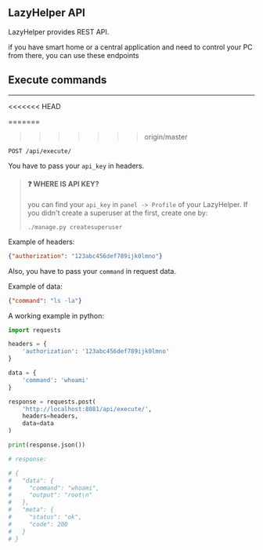 LazyHelper API
---
LazyHelper provides REST API. 

if you have smart home or a central application and need to control your PC from there, you can use these endpoints

## Execute commands

---
<<<<<<< HEAD

=======
>>>>>>> origin/master
```shell
POST /api/execute/
```

You have to pass your `api_key` in headers.

> #### ❓ WHERE IS API KEY?
> 
>you can find your `api_key` in `panel -> Profile` of your LazyHelper.
> If you didn't create a superuser at the first, create one by:
>```shell
> ./manage.py createsuperuser
> ```


Example of headers:
```json
{"authorization": "123abc456def789ijk0lmno"}
```

Also, you have to pass your `command` in request data.

Example of data:
```json
{"command": "ls -la"}
```

A working example in python:
```python
import requests

headers = {
    'authorization': '123abc456def789ijk0lmno'
}

data = {
    'command': 'whoami'
}

response = requests.post(
    'http://localhost:8081/api/execute/',
    headers=headers,
    data=data
)

print(response.json())

# response:

# {
#   "data": {
#     "command": "whoami",
#     "output": "root\n"
#   },
#   "meta": {
#     "status": "ok",
#     "code": 200
#   }
# }

```
